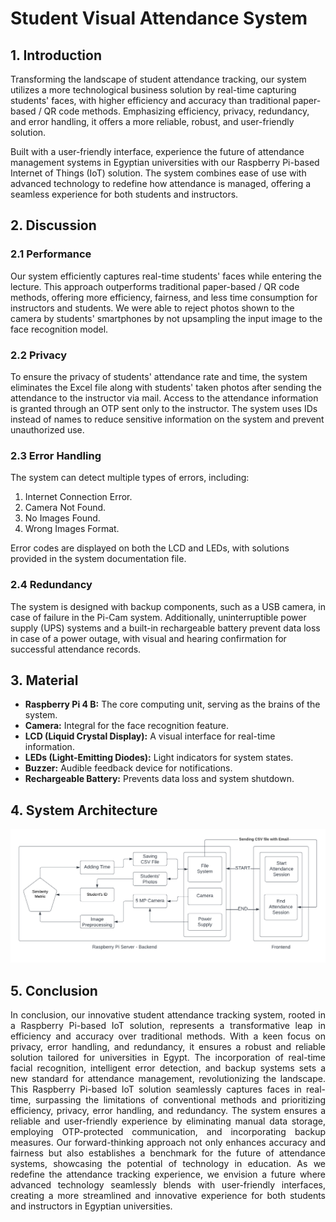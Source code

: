 # Student Visual Attendance System

## 1. Introduction

Transforming the landscape of student attendance tracking, our system utilizes a more technological business solution by real-time capturing students' faces, with higher efficiency and accuracy than traditional paper-based / QR code methods. Emphasizing efficiency, privacy, redundancy, and error handling, it offers a more reliable, robust, and user-friendly solution.

Built with a user-friendly interface, experience the future of attendance management systems in Egyptian universities with our Raspberry Pi-based Internet of Things (IoT) solution. The system combines ease of use with advanced technology to redefine how attendance is managed, offering a seamless experience for both students and instructors.

## 2. Discussion

### 2.1 Performance

Our system efficiently captures real-time students' faces while entering the lecture. This approach outperforms traditional paper-based / QR code methods, offering more efficiency, fairness, and less time consumption for instructors and students. We were able to reject photos shown to the camera by students' smartphones by not upsampling the input image to the face recognition model.

### 2.2 Privacy

To ensure the privacy of students' attendance rate and time, the system eliminates the Excel file along with students' taken photos after sending the attendance to the instructor via mail. Access to the attendance information is granted through an OTP sent only to the instructor. The system uses IDs instead of names to reduce sensitive information on the system and prevent unauthorized use.

### 2.3 Error Handling

The system can detect multiple types of errors, including:
1. Internet Connection Error.
2. Camera Not Found.
3. No Images Found.
4. Wrong Images Format.

Error codes are displayed on both the LCD and LEDs, with solutions provided in the system documentation file.

### 2.4 Redundancy

The system is designed with backup components, such as a USB camera, in case of failure in the Pi-Cam system. Additionally, uninterruptible power supply (UPS) systems and a built-in rechargeable battery prevent data loss in case of a power outage, with visual and hearing confirmation for successful attendance records.

## 3. Material

- **Raspberry Pi 4 B:** The core computing unit, serving as the brains of the system.
- **Camera:** Integral for the face recognition feature.
- **LCD (Liquid Crystal Display):** A visual interface for real-time information.
- **LEDs (Light-Emitting Diodes):** Light indicators for system states.
- **Buzzer:** Audible feedback device for notifications.
- **Rechargeable Battery:** Prevents data loss and system shutdown.

## 4. System Architecture

![System Architecture Image](iot.png)

## 5. Conclusion
<p style="text-align: justify;">
In conclusion, our innovative student attendance tracking system, rooted in a Raspberry Pi-based IoT solution, represents a transformative leap in efficiency and accuracy over traditional methods. With a keen focus on privacy, error handling, and redundancy, it ensures a robust and reliable solution tailored for universities in Egypt. The incorporation of real-time facial recognition, intelligent error detection, and backup systems sets a new standard for attendance management, revolutionizing the landscape. This Raspberry Pi-based IoT solution seamlessly captures faces in real-time, surpassing the limitations of conventional methods and prioritizing efficiency, privacy, error handling, and redundancy. The system ensures a reliable and user-friendly experience by eliminating manual data storage, employing OTP-protected communication, and incorporating backup measures. Our forward-thinking approach not only enhances accuracy and fairness but also establishes a benchmark for the future of attendance systems, showcasing the potential of technology in education. As we redefine the attendance tracking experience, we envision a future where advanced technology seamlessly blends with user-friendly interfaces, creating a more streamlined and innovative experience for both students and instructors in Egyptian universities.
</p>
